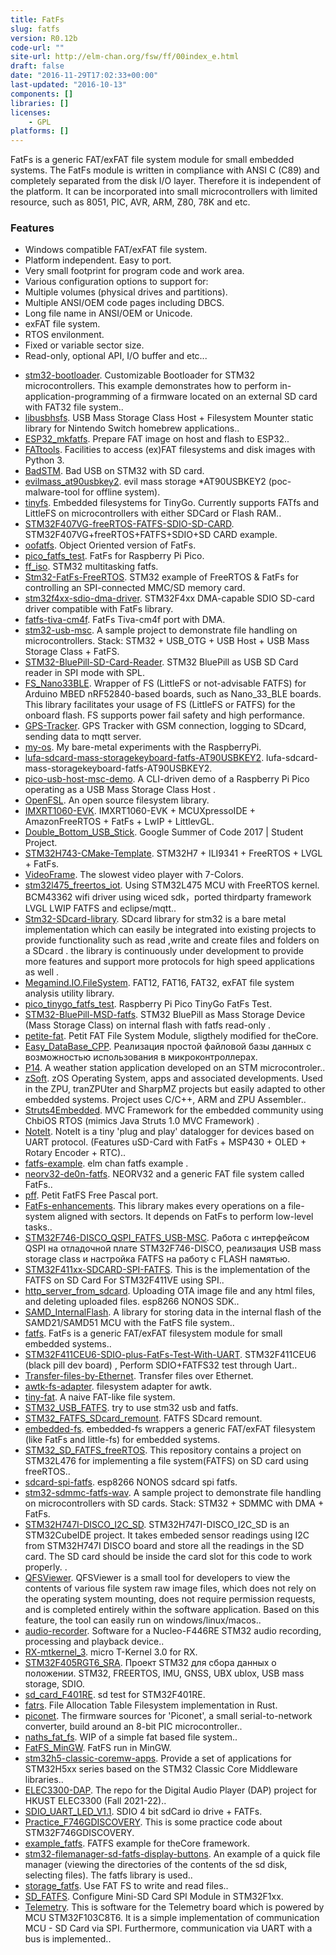 ```yaml
---
title: FatFs
slug: fatfs
version: R0.12b
code-url: ""
site-url: http://elm-chan.org/fsw/ff/00index_e.html
draft: false
date: "2016-11-29T17:02:33+00:00"
last-updated: "2016-10-13"
components: []
libraries: []
licenses:
    - GPL
platforms: []
---
```

FatFs is a generic FAT/exFAT file system module for small embedded systems. The FatFs module is written in compliance with ANSI C (C89) and completely separated from the disk I/O layer. Therefore it is independent of the platform. It can be incorporated into small microcontrollers with limited resource, such as 8051, PIC, AVR, ARM, Z80, 78K and etc.

<!--more-->

### Features
- Windows compatible FAT/exFAT file system.
- Platform independent. Easy to port.
- Very small footprint for program code and work area.
- Various configuration options to support for:
- Multiple volumes (physical drives and partitions).
- Multiple ANSI/OEM code pages including DBCS.
- Long file name in ANSI/OEM or Unicode.
- exFAT file system.
- RTOS envilonment.
- Fixed or variable sector size.
- Read-only, optional API, I/O buffer and etc...

<!--github-projects-->
- [stm32-bootloader](https://github.com/akospasztor/stm32-bootloader). Customizable Bootloader for STM32 microcontrollers. This example demonstrates how to perform in-application-programming of a firmware located on an external SD card with FAT32 file system..
- [libusbhsfs](https://github.com/DarkMatterCore/libusbhsfs). USB Mass Storage Class Host + Filesystem Mounter static library for Nintendo Switch homebrew applications..
- [ESP32_mkfatfs](https://github.com/jkearins/ESP32_mkfatfs). Prepare FAT image on host and flash to ESP32..
- [FATtools](https://github.com/maxpat78/FATtools). Facilities to access (ex)FAT filesystems and disk images with Python 3.
- [BadSTM](https://github.com/eclipse7/BadSTM). Bad USB on STM32 with SD card.
- [evilmass_at90usbkey2](https://github.com/therealdreg/evilmass_at90usbkey2). evil mass storage *AT90USBKEY2 (poc-malware-tool for offline system).
- [tinyfs](https://github.com/tinygo-org/tinyfs). Embedded filesystems for TinyGo. Currently supports FATfs and LittleFS on microcontrollers with either SDCard or Flash RAM..
- [STM32F407VG-freeRTOS-FATFS-SDIO-SD-CARD](https://github.com/avaan/STM32F407VG-freeRTOS-FATFS-SDIO-SD-CARD). STM32F407VG+freeRTOS+FATFS+SDIO+SD CARD example.
- [oofatfs](https://github.com/micropython/oofatfs). Object Oriented version of FatFs.
- [pico_fatfs_test](https://github.com/elehobica/pico_fatfs_test). FatFs for Raspberry Pi Pico.
- [ff_iso](https://github.com/nimaltd/ff_iso). STM32 multitasking fatfs.
- [Stm32-FatFs-FreeRTOS](https://github.com/Bsm-B/Stm32-FatFs-FreeRTOS). STM32 example of FreeRTOS & FatFs for controlling an SPI-connected MMC/SD memory card.
- [stm32f4xx-sdio-dma-driver](https://github.com/afinello/stm32f4xx-sdio-dma-driver). STM32F4xx DMA-capable SDIO SD-card driver compatible with FatFs library.
- [fatfs-tiva-cm4f](https://github.com/jmagnuson/fatfs-tiva-cm4f). FatFs Tiva-cm4f port with DMA.
- [stm32-usb-msc](https://github.com/shishir-dey/stm32-usb-msc). A sample project to demonstrate file handling on microcontrollers. Stack: STM32 + USB_OTG + USB Host + USB Mass Storage Class + FatFS.
- [STM32-BluePill-SD-Card-Reader](https://github.com/viteo/STM32-BluePill-SD-Card-Reader). STM32 BluePill as USB SD Card reader in SPI mode with SPL.
- [FS_Nano33BLE](https://github.com/khoih-prog/FS_Nano33BLE). Wrapper of FS (LittleFS or not-advisable FATFS) for Arduino MBED nRF52840-based boards, such as Nano_33_BLE boards. This library facilitates your usage of FS (LittleFS or FATFS) for the onboard flash. FS supports power fail safety and high performance.
- [GPS-Tracker](https://github.com/Ivanchenko59/GPS-Tracker). GPS Tracker with GSM connection, logging to SDcard, sending data to mqtt server.
- [my-os](https://github.com/majorviraj/my-os). My bare-metal experiments with the RaspberryPi.
- [lufa-sdcard-mass-storagekeyboard-fatfs-AT90USBKEY2](https://github.com/therealdreg/lufa-sdcard-mass-storagekeyboard-fatfs-AT90USBKEY2). lufa-sdcard-mass-storagekeyboard-fatfs-AT90USBKEY2.
- [pico-usb-host-msc-demo](https://github.com/rppicomidi/pico-usb-host-msc-demo). A CLI-driven demo of a Raspberry Pi Pico operating as a USB Mass Storage Class Host .
- [OpenFSL](https://github.com/kms1212/OpenFSL). An open source filesystem library.
- [IMXRT1060-EVK](https://github.com/tkashi-github/IMXRT1060-EVK). IMXRT1060-EVK + MCUXpressoIDE + AmazonFreeRTOS + FatFs + LwIP + LittlevGL.
- [Double_Bottom_USB_Stick](https://github.com/Lrakulka/Double_Bottom_USB_Stick). Google Summer of Code 2017 | Student Project.
- [STM32H743-CMake-Template](https://github.com/Mythologyli/STM32H743-CMake-Template). STM32H7 + ILI9341 + FreeRTOS + LVGL + FatFs.
- [VideoFrame](https://github.com/ts-manuel/VideoFrame). The slowest video player with 7-Colors.
- [stm32l475_freertos_iot](https://github.com/AirMaxSys/stm32l475_freertos_iot). Using STM32L475 MCU with FreeRTOS kernel. BCM43362 wifi driver using wiced sdk，ported thirdparty framework LVGL LWIP FATFS and eclipse/mqtt..
- [Stm32-SDcard-library](https://github.com/pro-codes090/Stm32-SDcard-library). SDcard library for stm32 is a bare metal implementation which can easily be integrated into existing projects to provide functionality such as read ,write and create files and folders on a SDcard . the library is continuously under development to provide more features and support more protocols  for high speed applications as well .
- [Megamind.IO.FileSystem](https://github.com/gsmrana/Megamind.IO.FileSystem). FAT12, FAT16, FAT32, exFAT file system analysis utility library.
- [pico_tinygo_fatfs_test](https://github.com/elehobica/pico_tinygo_fatfs_test). Raspberry Pi Pico TinyGo FatFs Test.
- [STM32-BluePill-MSD-fatfs](https://github.com/viteo/STM32-BluePill-MSD-fatfs). STM32 BluePill as Mass Storage Device (Mass Storage Class) on internal flash with fatfs read-only .
- [petite-fat](https://github.com/forGGe/petite-fat). Petit FAT File System Module, sligthely modified for theCore.
- [Easy_DataBase_CPP](https://github.com/SergeyLadanov/Easy_DataBase_CPP). Реализация простой файловой базы данных с возможностью использования в микроконтроллерах.
- [P14](https://github.com/PUT-PTM-2020/P14). A weather station application developed on an STM microcontroler..
- [zSoft](https://github.com/pdsmart/zSoft). zOS Operating System, apps and associated developments. Used in the ZPU, tranZPUter and SharpMZ projects but easily adapted to other embedded systems. Project uses C/C++, ARM and ZPU Assembler..
- [Struts4Embedded](https://github.com/abusous2000/Struts4Embedded). MVC Framework for the embedded community using ChbiOS RTOS (mimics Java Struts 1.0 MVC Framework) .
- [NoteIt](https://github.com/import-tiago/NoteIt). NoteIt is a tiny 'plug and play' datalogger for devices based on UART protocol. (Features uSD-Card with FatFs + MSP430 + OLED + Rotary Encoder + RTC)..
- [fatfs-example](https://github.com/gadget114514/fatfs-example). elm chan fatfs example .
- [neorv32-de0n-fatfs](https://github.com/emb4fun/neorv32-de0n-fatfs). NEORV32 and a generic FAT file system called FatFs..
- [pff](https://github.com/JulStrat/pff). Petit FatFS Free Pascal port.
- [FatFs-enhancements](https://github.com/StepUp-Solutions/FatFs-enhancements). This library makes every operations on a file-system aligned with sectors. It depends on FatFs to perform low-level tasks..
- [STM32F746-DISCO_QSPI_FATFS_USB-MSC](https://github.com/SergeyLadanov/STM32F746-DISCO_QSPI_FATFS_USB-MSC). Работа с интерфейсом QSPI на отладочной плате STM32F746-DISCO, реализация USB mass storage class и настройка FATFS на работу с FLASH памятью.
- [STM32F411xx-SDCARD-SPI-FATFS](https://github.com/devashishlahariya9/STM32F411xx-SDCARD-SPI-FATFS). This is the implementation of the FATFS on SD Card For STM32F411VE using SPI..
- [http_server_from_sdcard](https://github.com/slacky1965/http_server_from_sdcard). Uploading OTA image file and any html files, and deleting uploaded files. esp8266 NONOS SDK..
- [SAMD_InternalFlash](https://github.com/Mollayo/SAMD_InternalFlash). A library for storing data in the internal flash of the SAMD21/SAMD51 MCU with the FatFS file system..
- [fatfs](https://github.com/ms-rtos/fatfs). FatFs is a generic FAT/exFAT filesystem module for small embedded systems..
- [STM32F411CEU6-SDIO-plus-FatFs-Test-With-UART](https://github.com/taejin-seong/STM32F411CEU6-SDIO-plus-FatFs-Test-With-UART). STM32F411CEU6 (black pill dev board) , Perform SDIO+FATFS32 test through Uart..
- [Transfer-files-by-Ethernet](https://github.com/xaowang96/Transfer-files-by-Ethernet). Transfer files over Ethernet.
- [awtk-fs-adapter](https://github.com/zlgopen/awtk-fs-adapter). filesystem adapter for awtk.
- [tiny-fat](https://github.com/phanen/tiny-fat). A naive FAT-like file system.
- [STM32_USB_FATFS](https://github.com/David-Croose/STM32_USB_FATFS). try to use stm32 usb and fatfs.
- [STM32_FATFS_SDcard_remount](https://github.com/artlukm/STM32_FATFS_SDcard_remount). FATFS SDcard remount.
- [embedded-fs](https://github.com/gabrielfrasantos/embedded-fs). embedded-fs wrappers a generic FAT/exFAT filesystem (like FatFs and little-fs) for embedded systems.
- [STM32_SD_FATFS_freeRTOS](https://github.com/alireza-montazeri/STM32_SD_FATFS_freeRTOS). This repository contains a project on STM32L476 for implementing a file system(FATFS) on SD card using freeRTOS..
- [sdcard-spi-fatfs](https://github.com/slacky1965/sdcard-spi-fatfs). esp8266 NONOS sdcard spi fatfs.
- [stm32-sdmmc-fatfs-wav](https://github.com/shishir-dey/stm32-sdmmc-fatfs-wav). A sample project to demonstrate file handling on microcontrollers with SD cards. Stack: STM32 + SDMMC with DMA + FatFs.
- [STM32H747I-DISCO_I2C_SD](https://github.com/sh3r4zhassan/STM32H747I-DISCO_I2C_SD). STM32H747I-DISCO_I2C_SD is an STM32CubeIDE project. It takes embeded sensor readings using I2C from STM32H747I DISCO board and store all the readings in the SD card. The SD card should be inside the card slot for this code to work properly. .
- [QFSViewer](https://github.com/QQxiaoming/QFSViewer). QFSViewer is a small tool for developers to view the contents of various file system raw image files, which does not rely on the operating system mounting, does not require permission requests, and is completed entirely within the software application. Based on this feature, the tool can easily run on windows/linux/macos..
- [audio-recorder](https://github.com/daniel-v-e/audio-recorder). Software for a Nucleo-F446RE STM32 audio recording, processing and playback device..
- [RX-mtkernel_3](https://github.com/yuji-katori/RX-mtkernel_3). micro T-Kernel 3.0 for RX.
- [STM32F405RGT6_SRA](https://github.com/timagr615/STM32F405RGT6_SRA). Проект STM32 для сбора данных о положении. STM32, FREERTOS, IMU, GNSS, UBX ublox, USB mass storage, SDIO.
- [sd_card_F401RE](https://github.com/francovaro/sd_card_F401RE). sd test for STM32F401RE.
- [fatrs](https://github.com/phodina/fatrs). File Allocation Table Filesystem implementation in Rust.
- [piconet](https://github.com/basvkesteren/piconet). The firmware sources for 'Piconet', a small serial-to-network converter, build around an 8-bit PIC microcontroller..
- [naths_fat_fs](https://github.com/jonathan-schild/naths_fat_fs). WIP of a simple fat based file system..
- [FatFS_MinGW](https://github.com/David-Croose/FatFS_MinGW). FatFS run in MinGW.
- [stm32h5-classic-coremw-apps](https://github.com/STMicroelectronics/stm32h5-classic-coremw-apps). Provide a set of applications for STM32H5xx series based on the STM32 Classic Core Middleware libraries..
- [ELEC3300-DAP](https://github.com/StardustLID/ELEC3300-DAP). The repo for the Digital Audio Player (DAP) project for HKUST ELEC3300 (Fall 2021-22)..
- [SDIO_UART_LED_V1.1](https://github.com/maxiufeng258/SDIO_UART_LED_V1.1). SDIO 4 bit sdCard io drive + FATFs.
- [Practice_F746GDISCOVERY](https://github.com/David-Croose/Practice_F746GDISCOVERY). This is some practice code about STM32F746GDISCOVERY.
- [example_fatfs](https://github.com/theCore-embedded/example_fatfs). FATFS example for theCore framework.
- [stm32-filemanager-sd-fatfs-display-buttons](https://github.com/vadrov/stm32-filemanager-sd-fatfs-display-buttons). An example of a quick file manager (viewing the directories of the contents of the sd disk, selecting files). The fatfs library is used..
- [storage_fatfs](https://github.com/esp32f/storage_fatfs). Use FAT FS to write and read files..
- [SD_FATFS](https://github.com/Sajadahf/SD_FATFS). Configure Mini-SD Card SPI Module in STM32F1xx.
- [Telemetry](https://github.com/EcoTech-Team/Telemetry). This is software for the Telemetry board which is powered by MCU  STM32F103C8T6. It is a simple implementation of communication MCU - SD Card via SPI. Furthermore, communication via UART with a bus is implemented..